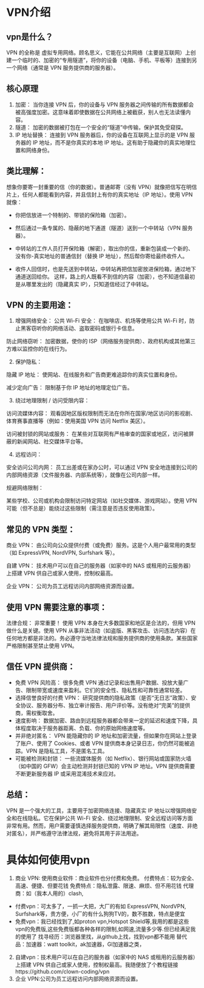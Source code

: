 # VPN介绍
## vpn是什么？
VPN 的全称是 虚拟专用网络。顾名思义，它能在公共网络（主要是互联网）上创建一个临时的、加密的“专用隧道”，将你的设备（电脑、手机、平板等）连接到另一个网络（通常是 VPN 服务提供商的服务器）。
## 核心原理
1. 加密： 当你连接 VPN 后，你的设备与 VPN 服务器之间传输的所有数据都会被高强度加密。这意味着即使数据在公共网络上被截获，别人也无法读懂内容。
2. 隧道： 加密的数据被打包在一个安全的“隧道”中传输，保护其免受窥探。
3. IP 地址替换： 连接到 VPN 服务器后，你的设备在互联网上显示的是 VPN 服务器的 IP 地址，而不是你真实的本地 IP 地址。这有助于隐藏你的真实地理位置和网络身份。

## 类比理解：
想象你要寄一封重要的信（你的数据）。普通邮寄（没有 VPN）就像把信写在明信片上，任何人都能看到内容，并且信封上有你的真实地址（IP 地址）。使用 VPN 就像：
- 你把信放进一个特制的、带锁的保险箱（加密）。
- 然后通过一条专属的、隐蔽的地下通道（隧道）送到一个中转站（VPN 服务器）。

- 中转站的工作人员打开保险箱（解密），取出你的信，重新包装成一个新的、没有你-真实地址的普通信封（替换 IP 地址），然后帮你寄给最终收件人。

- 收件人回信时，也是先送到中转站，中转站再把信加密放进保险箱，通过地下通道送回给你。
这样，路上的人既看不到信的内容（加密），也不知道信最初是从哪里发出的（隐藏真实 IP），只知道信经过了中转站。

## VPN 的主要用途：
1. 增强网络安全：
公共 Wi-Fi 安全： 在咖啡店、机场等使用公共 Wi-Fi 时，防止黑客窃听你的网络活动、盗取密码或银行卡信息。

 防止网络窃听： 加密数据，使你的 ISP（网络服务提供商）、政府机构或其他第三方难以监控你的在线行为。

2. 保护隐私：

隐藏 IP 地址： 使网站、在线服务和广告商更难追踪你的真实位置和身份。

减少定向广告： 限制基于你 IP 地址的地理定位广告。

3. 绕过地理限制 / 访问受限内容：

访问流媒体内容： 观看因地区版权限制而无法在你所在国家/地区访问的影视剧、体育赛事直播等（例如：使用美国 VPN 访问 Netflix 美区）。

访问被封锁的网站或服务： 在某些对互联网有严格审查的国家或地区，访问被屏蔽的新闻网站、社交媒体平台等。

4. 远程访问：

安全访问公司内网： 员工出差或在家办公时，可以通过 VPN 安全地连接到公司的内部网络资源（文件服务器、内部系统等），就像在公司内部一样。

规避网络限制：

某些学校、公司或机构会限制访问特定网站（如社交媒体、游戏网站）。使用 VPN 可能（但不总是）能绕过这些限制（需注意是否违反使用政策）。

## 常见的 VPN 类型：

商业 VPN： 由公司向公众提供付费（或免费）服务。这是个人用户最常用的类型（如 ExpressVPN, NordVPN, Surfshark 等）。

自建 VPN： 技术用户可以在自己的服务器（如家中的 NAS 或租用的云服务器）上搭建 VPN 供自己或家人使用，控制权最高。

企业 VPN： 公司为员工远程访问内部网络资源而设置。

## 使用 VPN 需要注意的事项：

法律合规： 非常重要！ 使用 VPN 本身在大多数国家和地区是合法的，但用 VPN 做什么是关键。使用 VPN 从事非法活动（如盗版、黑客攻击、访问违法内容）在任何地方都是非法的。务必遵守当地法律法规和服务提供商的使用条款。某些国家严格限制甚至禁止使用 VPN。

## 信任 VPN 提供商：

- 免费 VPN 风险高： 很多免费 VPN 通过记录和出售用户数据、投放大量广告、限制带宽或速度来盈利。它们的安全性、隐私性和可靠性通常较差。
- 选择信誉良好的付费 VPN： 研究提供商的隐私政策（是否“无日志”政策）、安全协议、服务器分布、独立审计报告、用户评价等。没有绝对“完美”的提供商，需权衡取舍。
- 速度影响： 数据加密、路由到远程服务器都会带来一定的延迟和速度下降，具体程度取决于服务器距离、负载、你的原始网络速度等。
- 并非绝对匿名： VPN 能隐藏你的 IP 地址和加密流量，但如果你在网站上登录了账户、使用了 Cookies、或者 VPN 提供商本身记录日志，你仍然可能被追踪。VPN 是隐私工具，不是匿名工具。
- 可能被检测和封锁： 一些流媒体服务（如 Netflix）、银行网站或国家防火墙（如中国的 GFW）会主动检测并封锁已知的 VPN IP 地址。VPN 提供商需要不断更新服务器 IP 或采用混淆技术来应对。

## 总结：
VPN 是一个强大的工具，主要用于加密网络连接、隐藏真实 IP 地址以增强网络安全和在线隐私。它在保护公共 Wi-Fi 安全、绕过地理限制、安全远程访问等方面非常有用。然而，用户需要谨慎选择服务提供商，明确了解其局限性（速度、非绝对匿名），并严格遵守法律法规，避免将其用于非法用途。

# 具体如何使用vpn
1. 商业 VPN:
使用商业软件：商业软件也分付费和免费。
付费特点：较为安全、高速、便捷、但要花钱
免费特点：隐私泄露、限速、麻烦、但不用花钱
代理商：如（我本人用的）clash,
* 付费vpn：可太多了，一抓一大把，大厂的有如 ExpressVPN, NordVPN, Surfshark等，贵方便，小厂的有什么狗狗TV的，数不胜数，特点是便宜
* 免费vpn：我已经找到了,如proton vpn,Hotspot Shield等,我用的都是这些vpn的免费版,这些免费版都各种各样的限制,如网速,流量多少等.但已经满足我的使用了
找寻经历：浏览器里找，从github上找，找到vpn都不能用
替代品：加速器：watt toolkit，ak加速器，GI加速器之类，

2. 自建vpn：技术用户可以在自己的服务器（如家中的 NAS 或租用的云服务器）上搭建 VPN 供自己或家人使用，控制权最高。我随便放了个教程链接https://github.com/clown-coding/vpn
3. 企业 VPN:公司为员工远程访问内部网络资源而设置。
